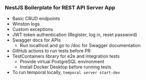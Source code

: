 ### NestJS Boilerplate for REST API Server App

- Basic CRUD endpoints
- Winston logs
- Custom exceptions
- JWT token authentication (Register, log in, reset password)
- Swagger docs for APIs
    - Run localhost and go to /doc for Swagger documentation
- GitHub actions to run tests before PR
- TestContainers library for e2e and integration tests
    - Provide virtual PostgreSQL environment
    - Install Docker Desktop before running tests
- To run temporal locally, `temporal server start-dev`
